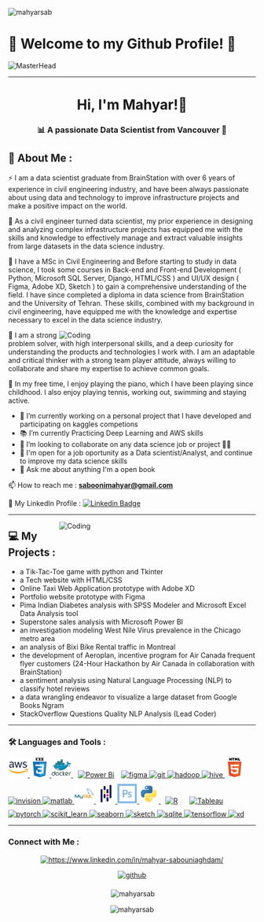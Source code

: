 <p align="left"> <img src="https://komarev.com/ghpvc/?username=mahyarsab&label=Profile%20views&color=0e75b6&style=flat" alt="mahyarsab" /> </p>

<h1>
   🌲 Welcome to my Github Profile! 🌅 
</h1>

![MasterHead](https://images.unsplash.com/photo-1611608502385-6a9a48c13440?ixlib=rb-4.0.3&ixid=MnwxMjA3fDB8MHxwaG90by1wYWdlfHx8fGVufDB8fHx8&auto=format&fit=crop&w=2528&q=80)

---

<h1 align="center">Hi, I'm Mahyar!👋</h1>
<h3 align="center"> 📊 A passionate Data Scientist from Vancouver 🌊 </h3>




##  💫 About Me :
  
:zap: I am a data scientist graduate from BrainStation with over 6 years of experience in civil engineering industry, and have been always passionate about using data and technology to improve infrastructure projects and make a positive impact on the world.
  
:rocket: As a civil engineer turned data scientist, my prior experience in designing and analyzing complex infrastructure projects has equipped me with the skills and knowledge to effectively manage and extract valuable insights from large datasets in the data science industry.

:test_tube: I have a MSc in Civil Engineering and Before starting to study in data science, I took some courses in Back-end and Front-end Development ( Python, Microsoft SQL Server, Django, HTML/CSS ) and UI/UX design ( Figma, Adobe XD, Sketch ) to gain a comprehensive understanding of the field. I have since completed a diploma in data science from BrainStation and the University of Tehran. These skills, combined with my background in civil engineering, have equipped me with the knowledge and expertise necessary to excel in the data science industry.


<img align="right" alt="Coding" width="400" src="https://frogdesign.nyc3.cdn.digitaloceanspaces.com/wp-content/uploads/2020/08/04192430/AI_designing-with-data.gif">

:seedling: I am a strong problem solver, with high interpersonal skills, and a deep curiosity for understanding the products and technologies I work with. I am an adaptable and critical thinker with a strong team player attitude, always willing to collaborate and share my expertise to achieve common goals.


🎹  In my free time, I enjoy playing the piano, which I have been playing since childhood. I also enjoy playing tennis, working out, swimming and staying active.

- 🔭 I’m currently working on a personal project that I have developed and participating on kaggles competions
- 📚 I’m currently Practicing Deep Learning and AWS skills
- 👯 I’m looking to collaborate on any data science job or project 👨‍🔬
- 🙂 I'm open for a job oportunity as a Data scientist/Analyst, and continue to improve my data science skills
- 💬 Ask me about anything I'm a open book

📫 How to reach me : **saboonimahyar@gmail.com**

🔗 My LinkedIn Profile :    [![Linkedin Badge](https://img.shields.io/badge/-mahyar-blue?style=flat&logo=Linkedin&logoColor=white)](https://www.linkedin.com/in/mahyar-sabouniaghdam/)

---
<img align="right" alt="Coding" width="400" src="https://i0.wp.com/aditya-bhattacharya.net/wp-content/uploads/2021/09/D3S_day7.gif?fit=767%2C356&ssl=1">

## 💻 My Projects :
- a Tik-Tac-Toe game with python and Tkinter
- a Tech website with HTML/CSS
- Online Taxi Web Application prototype with Adobe XD
- Portfolio website prototype with Figma
- Pima Indian Diabetes analysis with SPSS Modeler and Microsoft Excel Data Analysis tool
- Superstone sales analysis with Microsoft Power BI
- an investigation modeling West Nile Virus prevalence in the Chicago metro area
- an analysis of Bixi Bike Rental traffic in Montreal
- the development of Aeroplan, incentive program for Air Canada frequent flyer customers (24-Hour Hackathon by Air Canada in collaboration with BrainStation) 
- a sentiment analysis using Natural Language Processing (NLP) to classify hotel reviews
- a data wrangling endeavor to visualize a large dataset from Google Books Ngram
- StackOverflow Questions Quality NLP Analysis (Lead Coder)


---



<h3 align="left"> 🛠️ Languages and Tools :</h3>
<p align="left"> <a href="https://aws.amazon.com" target="_blank" rel="noreferrer"> <img src="https://raw.githubusercontent.com/devicons/devicon/master/icons/amazonwebservices/amazonwebservices-original-wordmark.svg" alt="aws" width="40" height="40"/> </a> <a href="https://www.w3schools.com/css/" target="_blank" rel="noreferrer"> <img src="https://raw.githubusercontent.com/devicons/devicon/master/icons/css3/css3-original-wordmark.svg" alt="css3" width="40" height="40"/> </a> <a href="https://www.docker.com/" target="_blank" rel="noreferrer"> <img src="https://raw.githubusercontent.com/devicons/devicon/master/icons/docker/docker-original-wordmark.svg" alt="docker" width="40" height="40"/> </a> <a href="https://powerbi.microsoft.com/en-us/" target="_blank"><img style="margin: 10px" src="https://profilinator.rishav.dev/skills-assets/powerbi.png" alt="Power Bi" height="50" /></a> <a href="https://www.figma.com/" target="_blank" rel="noreferrer"> <img src="https://www.vectorlogo.zone/logos/figma/figma-icon.svg" alt="figma" width="40" height="40"/> </a> <a href="https://git-scm.com/" target="_blank" rel="noreferrer"> <img src="https://www.vectorlogo.zone/logos/git-scm/git-scm-icon.svg" alt="git" width="40" height="40"/> </a> <a href="https://hadoop.apache.org/" target="_blank" rel="noreferrer"> <img src="https://www.vectorlogo.zone/logos/apache_hadoop/apache_hadoop-icon.svg" alt="hadoop" width="40" height="40"/> </a> <a href="https://hive.apache.org/" target="_blank" rel="noreferrer"> <img src="https://www.vectorlogo.zone/logos/apache_hive/apache_hive-icon.svg" alt="hive" width="40" height="40"/> </a> <a href="https://www.w3.org/html/" target="_blank" rel="noreferrer"> <img src="https://raw.githubusercontent.com/devicons/devicon/master/icons/html5/html5-original-wordmark.svg" alt="html5" width="40" height="40"/> </a> <a href="https://www.invisionapp.com/" target="_blank" rel="noreferrer"> <img src="https://www.vectorlogo.zone/logos/invisionapp/invisionapp-icon.svg" alt="invision" width="40" height="40"/> </a> <a href="https://www.mathworks.com/" target="_blank" rel="noreferrer"> <img src="https://upload.wikimedia.org/wikipedia/commons/2/21/Matlab_Logo.png" alt="matlab" width="40" height="40"/> </a> <a href="https://www.mysql.com/" target="_blank" rel="noreferrer"> <img src="https://raw.githubusercontent.com/devicons/devicon/master/icons/mysql/mysql-original-wordmark.svg" alt="mysql" width="40" height="40"/> </a> <a href="https://pandas.pydata.org/" target="_blank" rel="noreferrer"> <img src="https://raw.githubusercontent.com/devicons/devicon/2ae2a900d2f041da66e950e4d48052658d850630/icons/pandas/pandas-original.svg" alt="pandas" width="40" height="40"/> </a> <a href="https://www.photoshop.com/en" target="_blank" rel="noreferrer"> <img src="https://raw.githubusercontent.com/devicons/devicon/master/icons/photoshop/photoshop-line.svg" alt="photoshop" width="40" height="40"/> </a> <a href="https://www.python.org" target="_blank" rel="noreferrer"> <img src="https://raw.githubusercontent.com/devicons/devicon/master/icons/python/python-original.svg" alt="python" width="40" height="40"/> </a><a href="https://www.r-project.org/" target="_blank"><img style="margin: 10px" src="https://profilinator.rishav.dev/skills-assets/r.svg" alt="R" height="50" /></a> <a href="https://www.tableau.com/" target="_blank"><img style="margin: 10px" src="https://profilinator.rishav.dev/skills-assets/tableau.svg" alt="Tableau" height="50" /></a>  <a href="https://pytorch.org/" target="_blank" rel="noreferrer"> <img src="https://www.vectorlogo.zone/logos/pytorch/pytorch-icon.svg" alt="pytorch" width="40" height="40"/> </a> <a href="https://scikit-learn.org/" target="_blank" rel="noreferrer"> <img src="https://upload.wikimedia.org/wikipedia/commons/0/05/Scikit_learn_logo_small.svg" alt="scikit_learn" width="40" height="40"/> </a> <a href="https://seaborn.pydata.org/" target="_blank" rel="noreferrer"> <img src="https://seaborn.pydata.org/_images/logo-mark-lightbg.svg" alt="seaborn" width="40" height="40"/> </a> <a href="https://www.sketch.com/" target="_blank" rel="noreferrer"> <img src="https://www.vectorlogo.zone/logos/sketchapp/sketchapp-icon.svg" alt="sketch" width="40" height="40"/> </a> <a href="https://www.sqlite.org/" target="_blank" rel="noreferrer"> <img src="https://www.vectorlogo.zone/logos/sqlite/sqlite-icon.svg" alt="sqlite" width="40" height="40"/> </a> <a href="https://www.tensorflow.org" target="_blank" rel="noreferrer"> <img src="https://www.vectorlogo.zone/logos/tensorflow/tensorflow-icon.svg" alt="tensorflow" width="40" height="40"/> </a> <a href="https://www.adobe.com/products/xd.html" target="_blank" rel="noreferrer"> <img src="https://cdn.worldvectorlogo.com/logos/adobe-xd.svg" alt="xd" width="40" height="40"/> </a> </p>

---

<h3 align="left">Connect with Me :</h3>
<p align="center">
<a href="https://www.linkedin.com/in/mahyar-sabouniaghdam/" target="blank"><img align="center" src="https://raw.githubusercontent.com/rahuldkjain/github-profile-readme-generator/master/src/images/icons/Social/linked-in-alt.svg" alt="https://www.linkedin.com/in/mahyar-sabouniaghdam/" height="30" width="40" /></a>
</p>
<div align="center">
<a href="https://github.com/mahyarsab" target="_blank">
<img src=https://img.shields.io/badge/github-%2324292e.svg?&style=for-the-badge&logo=github&logoColor=white alt=github style="margin-bottom: 5px;" />
</a>

<p>&nbsp;<img align="center" src="https://github-readme-stats.vercel.app/api?username=mahyarsab&show_icons=true&locale=en" alt="mahyarsab" /></p>

<p><img align="center" src="https://github-readme-streak-stats.herokuapp.com/?user=mahyarsab&" alt="mahyarsab" /></p>
